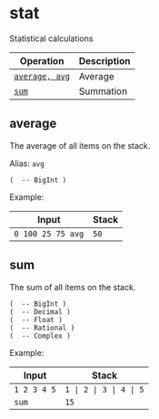 <!-- Document generated by "gen-doc"; DO NOT EDIT -->
# stat

Statistical calculations

| Operation           | Description
|---------------------|---------------
| [`average, avg`](#average) | Average
| [`sum`](#sum)       | Summation


## average

The average of all items on the stack.

Alias: `avg`

	(  -- BigInt )

Example:

<!-- test: average -->

| Input             | Stack
|-------------------|---------------
| `0 100 25 75 avg` | `50` 

## sum

The sum of all items on the stack.

	(  -- BigInt )
	(  -- Decimal )
	(  -- Float )
	(  -- Rational )
	(  -- Complex )

Example:

<!-- test: sum -->

| Input       | Stack
|-------------|---------------
| `1 2 3 4 5` | `1 \| 2 \| 3 \| 4 \| 5` 
| `sum      ` | `15` 
